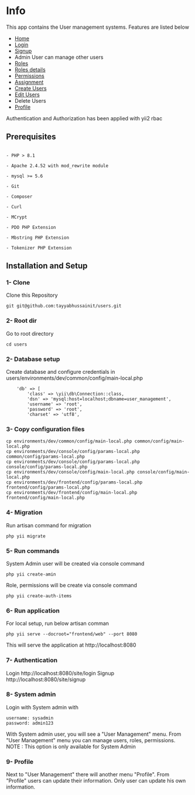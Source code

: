 
# Info

This app contains the User management systems. Features are listed below
- [Home](https://raw.githubusercontent.com/tayyabhussainit/users/main/screens/home.png)
- [Login](https://raw.githubusercontent.com/tayyabhussainit/users/main/screens/login.png)
- [Signup](https://raw.githubusercontent.com/tayyabhussainit/users/main/screens/signup.png)
- Admin User can manage other users
- [Roles](https://raw.githubusercontent.com/tayyabhussainit/users/main/screens/admin_role_management.png)
- [Roles details](https://raw.githubusercontent.com/tayyabhussainit/users/main/screens/admin_role_assignment_2.png)
- [Permissions](https://raw.githubusercontent.com/tayyabhussainit/users/main/screens/admin_permissions.png)
- [Assignment]()
- [Create Users](https://raw.githubusercontent.com/tayyabhussainit/users/main/screens/admin_create_user.png)
- [Edit Users](https://raw.githubusercontent.com/tayyabhussainit/users/main/screens/admin_edit_user.png)
- Delete Users
- [Profile](https://raw.githubusercontent.com/tayyabhussainit/users/main/screens/profile.png)

Authentication and Authorization has been applied with yii2 rbac

  
## Prerequisites

```

- PHP > 8.1

- Apache 2.4.52 with mod_rewrite module

- mysql >= 5.6

- Git

- Composer

- Curl

- MCrypt

- PDO PHP Extension

- Mbstring PHP Extension

- Tokenizer PHP Extension

```

## Installation and Setup

  

### 1- Clone

Clone this Repository

  

	git git@github.com:tayyabhussainit/users.git
  

### 2- Root dir

Go to root directory

    cd users

### 2- Database setup
Create database and configure credentials in 
users/environments/dev/common/config/main-local.php

        'db' => [
            'class' => \yii\db\Connection::class,
            'dsn' => 'mysql:host=localhost;dbname=user_management',
            'username' => 'root',
            'password' => 'root',
            'charset' => 'utf8',

### 3- Copy configuration files

    cp environments/dev/common/config/main-local.php common/config/main-local.php
    cp environments/dev/console/config/params-local.php common/config/params-local.php
    cp environments/dev/console/config/params-local.php console/config/params-local.php
    cp environments/dev/console/config/main-local.php console/config/main-local.php
    cp environments/dev/frontend/config/params-local.php frontend/config/params-local.php
    cp environments/dev/frontend/config/main-local.php frontend/config/main-local.php
### 4- Migration

Run artisan command for migration

	php yii migrate

### 5- Run commands
System Admin user will be created via console command

    php yii create-amin
Role, permissions will be create via console command

    php yii create-auth-items

### 6- Run application

For local setup, run below artisan comman

	php yii serve --docroot="frontend/web" --port 8080

This will serve the application at http://localhost:8080

### 7- Authentication

Login
    http://localhost:8080/site/login
Signup
    http://localhost:8080/site/signup

### 8- System admin

Login with System admin with

    username: sysadmin
    password: admin123
    
With System admin user, you will see a "User Management" menu.
From "User Management" menu you can manage users, roles, permissions.
NOTE : This option is only available for System Admin

### 9- Profile
Next to "User Management" there will another menu "Profile".
From "Profile" users can update their information. Only user can update his own information.
